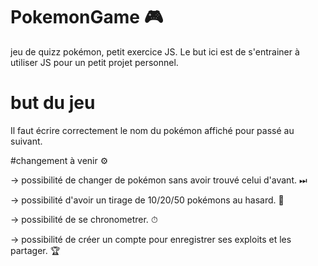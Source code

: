 # PokemonGame 🎮
jeu de quizz pokémon, petit exercice JS. 
Le but ici est de s'entrainer à utiliser JS pour un petit projet personnel. 


# but du jeu 
Il faut écrire correctement le nom du pokémon affiché pour passé au suivant. 

#changement à venir ⚙

<p>-> possibilité de changer de pokémon sans avoir trouvé celui d'avant. ⏭ </p>
<p>-> possibilité d'avoir un tirage de 10/20/50 pokémons au hasard. 🎲</p>
<p>-> possibilité de se chronometrer. ⏱</p>
<p>-> possibilité de créer un compte pour enregistrer ses exploits et les partager. 🏆</p>
